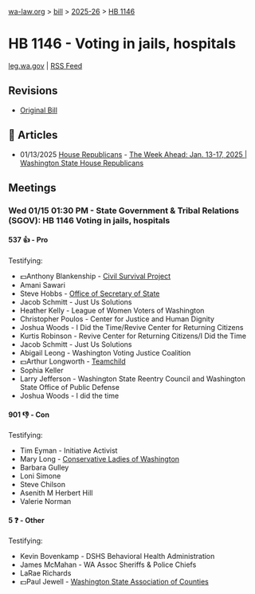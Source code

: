 [wa-law.org](/) > [bill](/bill/) > [2025-26](/bill/2025-26/) > [HB 1146](/bill/2025-26/hb/1146/)

# HB 1146 - Voting in jails, hospitals
[leg.wa.gov](https://app.leg.wa.gov/billsummary?BillNumber=1146&Year=2025&Initiative=false) | [RSS Feed](./rss.xml)

## Revisions
* [Original Bill](1/)

## 📰 Articles
* 01/13/2025 [House Republicans](/org/house_republicans/) - [The Week Ahead: Jan. 13-17, 2025 | Washington State House Republicans](https://houserepublicans.wa.gov/week/the-week-ahead-jan-13-17-2025/#:~:text=HB%201146)

## Meetings
### Wed 01/15 01:30 PM - State Government & Tribal Relations (SGOV): HB 1146 Voting in jails, hospitals
#### 537 👍 - Pro
Testifying:
* 💵Anthony Blankenship - [Civil Survival Project](/org/civil_survival_project/)
* Amani Sawari
* Steve Hobbs - [Office of Secretary of State](/org/office_of_secretary_of_state/)
* Jacob Schmitt - Just Us Solutions
* Heather Kelly - League of Women Voters of Washington
* Christopher Poulos - Center for Justice and Human Dignity
* Joshua Woods - I Did the Time/Revive Center for Returning Citizens
* Kurtis Robinson - Revive Center for Returning Citizens/I Did the Time
* Jacob Schmitt - Just Us Solutions
* Abigail Leong - Washington Voting Justice Coalition
* 💵Arthur Longworth - [Teamchild](/org/teamchild/)
* Sophia Keller
* Larry Jefferson - Washington State Reentry Council and Washington State Office of Public Defense
* Joshua Woods - I did the time

#### 901 👎 - Con
Testifying:
* Tim Eyman - Initiative Activist
* Mary Long - [Conservative Ladies of Washington](/org/conservative_ladies_of_washington/)
* Barbara Gulley
* Loni Simone
* Steve Chilson
* Asenith M Herbert Hill
* Valerie Norman

#### 5 ❓ - Other
Testifying:
* Kevin Bovenkamp - DSHS Behavioral Health Administration
* James McMahan - WA Assoc Sheriffs & Police Chiefs
* LaRae Richards
* 💵Paul Jewell - [Washington State Association of Counties](/org/washington_state_association_of_counties/)
